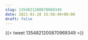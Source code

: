 ```yaml
---
slug: 1354821200870969349
date: 2021-01-28 15:58:40+00:00
draft: false
---
```


{{< tweet 1354821200870969349 >}}

